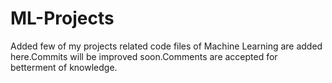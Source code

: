 # ML-Projects

Added few of my projects related code files of Machine Learning are added here.Commits will be improved soon.Comments are accepted for betterment of knowledge.
